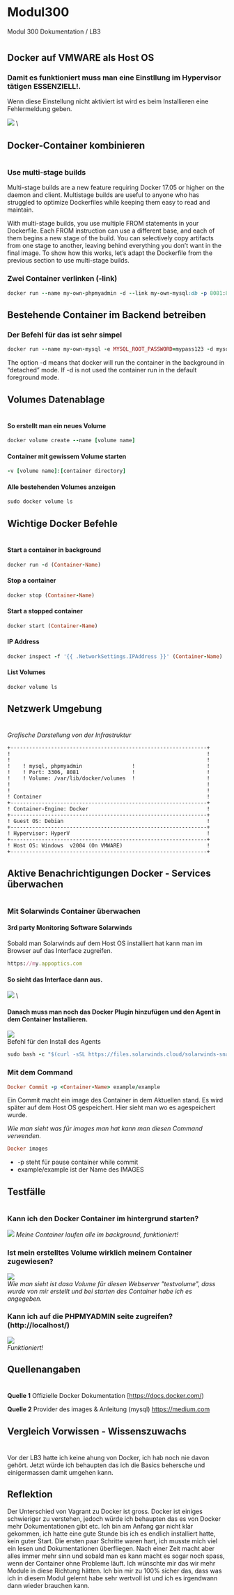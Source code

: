 # Modul300
Modul 300 Dokumentation / LB3
#
## Docker auf VMWARE als Host OS 
### Damit es funktioniert muss man eine Einstllung im Hypervisor tätigen ESSENZIELL!.&nbsp;
Wenn diese Einstellung nicht aktiviert ist wird es beim Installieren eine Fehlermeldung geben.

![](https://github.com/clproduction/Modul300/blob/master/img_LB3/Virtualize.PNG) \

## Docker-Container kombinieren
#
### Use multi-stage builds
Multi-stage builds are a new feature requiring Docker 17.05 or higher on the daemon and client. Multistage builds are useful to anyone who has struggled to optimize Dockerfiles while keeping them easy to read and maintain.&nbsp;

With multi-stage builds, you use multiple FROM statements in your Dockerfile. Each FROM instruction can use a different base, and each of them begins a new stage of the build. You can selectively copy artifacts from one stage to another, leaving behind everything you don’t want in the final image. To show how this works, let’s adapt the Dockerfile from the previous section to use multi-stage builds.

### Zwei Container verlinken (-link)
```Ruby
docker run --name my-own-phpmyadmin -d --link my-own-mysql:db -p 8081:80 phpmyadmin/phpmyadmin
```

## Bestehende Container im Backend betreiben
### Der Befehl für das ist sehr simpel
```Ruby
docker run --name my-own-mysql -e MYSQL_ROOT_PASSWORD=mypass123 -d mysql:8.0.1
```
The option -d means that docker will run the container in the background in “detached” mode. If -d is not used the container run in the default foreground mode.
## Volumes Datenablage
#
#### So erstellt man ein neues Volume
```Ruby
docker volume create --name [volume name]
```
#### Container mit gewissem Volume starten
```Ruby
-v [volume name]:[container directory]
```
#### Alle bestehenden Volumes anzeigen
```Ruby
sudo docker volume ls
```
## Wichtige Docker Befehle
#
#### Start a container in background    
```Ruby
docker run -d (Container-Name)
```
#### Stop a container
```Ruby
docker stop (Container-Name)
```
#### Start a stopped container
```Ruby
docker start (Container-Name)
```
#### IP Address
```Ruby
docker inspect -f '{{ .NetworkSettings.IPAddress }}' (Container-Name)
```
#### List Volumes
```Ruby
docker volume ls
```
## Netzwerk Umgebung
#

*Grafische Darstellung von der Infrastruktur*


    +---------------------------------------------------------------+
    !                                                               !	
    !                                                               !
    !    ! mysql, phpmyadmin                !                       !  
    !    ! Port: 3306, 8081                 !                       !         
    !    ! Volume: /var/lib/docker/volumes  !                       !                                                               
    !                                                               !
    !                                                               !	
    ! Container                                                     !	
    +---------------------------------------------------------------+
    ! Container-Engine: Docker                                      !	
    +---------------------------------------------------------------+
    ! Guest OS: Debian                                              !	
    +---------------------------------------------------------------+
    ! Hypervisor: HyperV                                            !	
    +---------------------------------------------------------------+
    ! Host OS: Windows	v2004 (On VMWARE)                           !
    +---------------------------------------------------------------+


## Aktive Benachrichtigungen Docker - Services überwachen
#
### Mit Solarwinds Container überwachen
#### 3rd party Monitoring Software Solarwinds 
Sobald man Solarwinds auf dem Host OS installiert hat kann man im Browser auf das Interface zugreifen.
```Ruby
https://my.appoptics.com
```
#### So sieht das Interface dann aus.
![](https://github.com/clproduction/Modul300/blob/master/img_LB3/SolarwindsDockerMonitoringHowItCouldLookLike.png) \
#### Danach muss man noch das Docker Plugin hinzufügen und den Agent in dem Container Installieren.
![](https://github.com/clproduction/Modul300/blob/master/img_LB3/DockerPlugin.PNG) \
Befehl für den Install des Agents
```Ruby
sudo bash -c "$(curl -sSL https://files.solarwinds.cloud/solarwinds-snap-agent-installer.sh)" -s --token 7c0852619bd4280e920d81b9f54d385d4b982930fafa1bd750f41a90908fea42
```

### Mit dem Command 
```Ruby
Docker Commit -p <Container-Name> example/example
```
Ein Commit macht ein image des Container in dem Aktuellen stand. Es wird später auf dem Host OS gespeichert. Hier sieht man wo es agespeichert wurde.

*Wie man sieht was für images man hat kann man diesen Command verwenden.*
```Ruby
Docker images
```
* -p steht für pause container while commit
* example/example ist der Name des IMAGES
## Testfälle
#

### Kann ich den Docker Container im hintergrund starten?
![](https://github.com/clproduction/Modul300/blob/master/img_LB3/background.PNG)
*Meine Container laufen alle im background, funktioniert!*
### Ist mein erstelltes Volume wirklich meinem Container zugewiesen?
![](https://github.com/clproduction/Modul300/blob/master/img_LB3/Volume.PNG) \
*Wie man sieht ist dasa Volume für diesen Webserver "testvolume", dass wurde von mir erstellt und bei starten des Container habe ich es angegeben.*
### Kann ich auf die PHPMYADMIN seite zugreifen? (http://localhost/)
![](https://github.com/clproduction/Modul300/blob/master/img_LB3/PHPMyAdmin.PNG) \
*Funktioniert!*
## Quellenangaben
#
**Quelle 1**
Offizielle Docker Dokumentation 
[https://docs.docker.com/)&nbsp;

**Quelle 2**
Provider des images & Anleitung (mysql)
https://medium.com
## Vergleich Vorwissen - Wissenszuwachs
#
Vor der LB3 hatte ich keine ahung von Docker, ich hab noch nie davon gehört. Jetzt würde ich behaupten das ich die Basics behersche und einigermassen damit umgehen kann.
## Reflektion
Der Unterschied von Vagrant zu Docker ist gross. Docker ist einiges schwieriger zu verstehen, jedoch würde ich behaupten das es von Docker mehr Dokumentationen gibt etc. Ich bin am Anfang gar nicht klar gekommen, ich hatte eine gute Stunde bis ich es endlich installiert hatte, kein guter Start. Die ersten paar Schritte waren hart, ich musste mich viel ein lesen und Dokumentationen überfliegen. Nach einer Zeit macht aber alles immer mehr sinn und sobald man es kann macht es sogar noch spass, wenn der Container ohne Probleme läuft. Ich wünschte mir das wir mehr Module in diese Richtung hätten. Ich bin mir zu 100% sicher das, dass was ich in diesem Modul gelernt habe sehr wertvoll ist und ich es irgendwann dann wieder brauchen kann.
